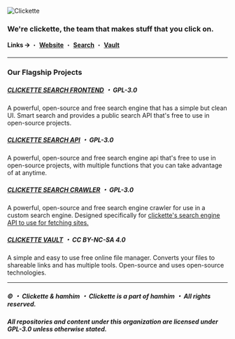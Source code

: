 ![Clickette](https://clickette.net/u/zlp0e8.png)

### We're clickette, the team that makes stuff that you click on.

**Links 🡪** ・ [**Website**](https://team.clickette.net/) ・ [**Search**](https://search.clickette.net) ・ [**Vault**](https://clickette.net)

---

### Our Flagship Projects

##### [CLICKETTE SEARCH FRONTEND](https://github.com/Clickette/search) ・ GPL-3.0

A powerful, open-source and free search engine that has a simple but clean UI. Smart search and provides a public search API that's free to use in open-source projects.

##### [CLICKETTE SEARCH API](https://github.com/Clickette/search-api) ・ GPL-3.0

A powerful, open-source and free search engine api that's free to use in open-source projects, with multiple functions that you can take advantage of at anytime.
##### [CLICKETTE SEARCH CRAWLER](https://github.com/Clickette/search-crawl) ・ GPL-3.0

A powerful, open-source and free search engine crawler for use in a custom search engine. Designed specifically for [clickette's search engine API to use for fetching sites.](https://github.com/Clickette/search-api)

##### [CLICKETTE VAULT](https://github.com/Clickette/homepage) ・ CC BY-NC-SA 4.0

A simple and easy to use free online file manager. Converts your files to shareable links and has multiple tools. Open-source and uses open-source technologies.

---

##### © ・ Clickette & hamhim ・ Clickette is a part of hamhim ・ All rights reserved.

##### All repositories and content under this organization are licensed under GPL-3.0 unless otherwise stated.
